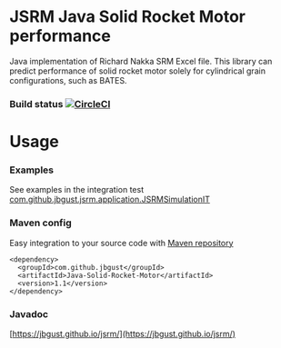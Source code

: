 # JSRM Java Solid Rocket Motor performance
Java implementation of Richard Nakka SRM Excel file. This library can predict performance of solid rocket motor solely for cylindrical grain configurations, such as BATES.

### Build status [![CircleCI](https://circleci.com/gh/jbgust/jsrm/tree/master.svg?style=svg)](https://circleci.com/gh/jbgust/jsrm/tree/master)

# Usage
### Examples
See examples in the integration test [com.github.jbgust.jsrm.application.JSRMSimulationIT](https://github.com/jbgust/jsrm/blob/master/src/test/java/com/github/jbgust/jsrm/application/JSRMSimulationIT.java)

### Maven config
Easy integration to your source code with [Maven repository](https://search.maven.org/artifact/com.github.jbgust/Java-Solid-Rocket-Motor/1.0/jar)

```
<dependency>
  <groupId>com.github.jbgust</groupId>
  <artifactId>Java-Solid-Rocket-Motor</artifactId>
  <version>1.1</version>
</dependency>
```

### Javadoc
[https://jbgust.github.io/jsrm/](https://jbgust.github.io/jsrm/)




